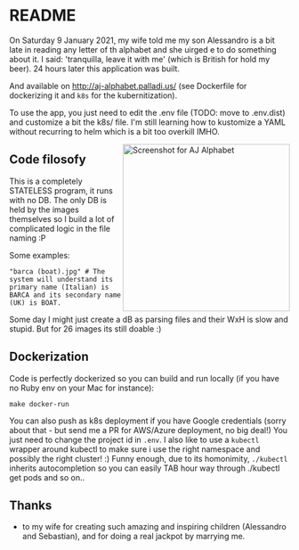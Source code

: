 # README

On Saturday 9 January 2021, my wife told me my son Alessandro is a bit late in reading any letter of th alphabet and she uirged e to do something about it. I said: 'tranquilla, leave it with me' (which is British for hold my beer). 24 hours later this application was built.

And available on http://aj-alphabet.palladi.us/ (see Dockerfile for dockerizing it and `k8s` for the kubernitization).

To use the app, you just need to edit the .env file (TODO: move to .env.dist) and customize a bit the k8s/ file.
I'm still learning how to kustomize a YAML without recurring to helm which is a bit too overkill IMHO.

<img src="https://github.com/palladius/septober/raw/master/doc/screenshot.jpg" width="300" alt="Screenshot for AJ Alphabet" align='right' />


## Code filosofy

This is a completely STATELESS program, it runs with no DB. The only DB is held by the images themselves so I build a lot of complicated logic in the file naming :P

Some examples:

    "barca (boat).jpg" # The system will understand its primary name (Italian) is BARCA and its secondary name (UK) is BOAT.
	
Some day I might just create a dB as parsing files and their WxH is slow and stupid. But for 26 images its still doable :)

## Dockerization

Code is perfectly dockerized so you can build and run locally (if you have no Ruby env on your Mac for instance):

    make docker-run
	
You can also push as k8s deployment if you have Google credentials (sorry about that - but send me a PR for AWS/Azure deployment, no big deal!)
You just need to change the project id in `.env`. I also like to use a `kubectl` wrapper around kubectl to make sure i use the right namespace and possibly
the right cluster! :) Funny enough, due to its homonimity, `./kubectl` inherits autocompletion so you can easily TAB hour way through ./kubectl get pods and so on..

## Thanks 

* to my wife for creating such amazing and inspiring children (Alessandro and Sebastian), and for doing a real jackpot by marrying me.